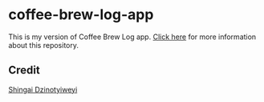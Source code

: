 # coffee-brew-log-app
This is my version of Coffee Brew Log app. [Click here](https://github.com/C-CREAD/coffee-brew-log-app/blob/main/deployment.md) for more information about this repository.

## Credit
[Shingai Dzinotyiweyi](https://github.com/C-CREAD/)
